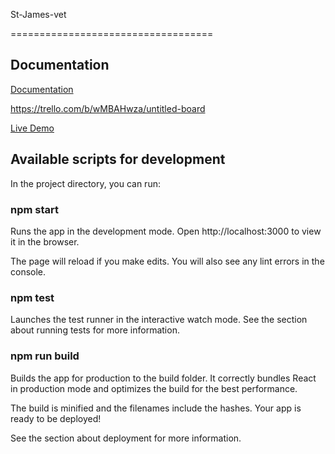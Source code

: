 St-James-vet

===================================

## Documentation

[Documentation](skylab-bootcamp-201901/staff/clara-rufi/stjames_vet/doc.README.md)

https://trello.com/b/wMBAHwza/untitled-board


[Live Demo]()

## Available scripts for development

In the project directory, you can run:

### npm start
Runs the app in the development mode.
Open http://localhost:3000 to view it in the browser.

The page will reload if you make edits.
You will also see any lint errors in the console.

### npm test
Launches the test runner in the interactive watch mode.
See the section about running tests for more information.

### npm run build
Builds the app for production to the build folder.
It correctly bundles React in production mode and optimizes the build for the best performance.

The build is minified and the filenames include the hashes.
Your app is ready to be deployed!

See the section about deployment for more information.